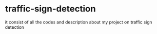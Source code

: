 # traffic-sign-detection
it consist of all the codes and description about my project on traffic sign detection

